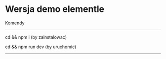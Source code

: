 # Wersja demo elementle

Komendy

---
cd <folder> && npm i (by zainstalowac)


cd <folder> && npm run dev (by uruchomic)


---
